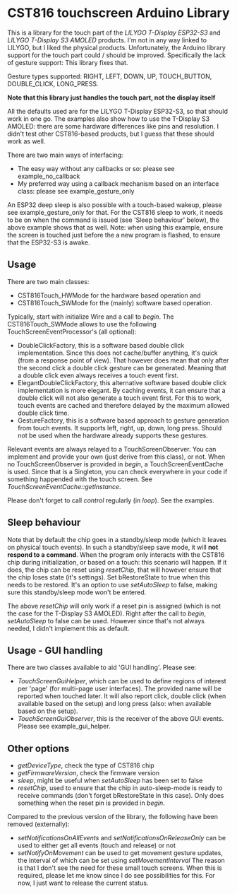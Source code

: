# CST816 touchscreen Arduino Library 
This is a library for the touch part of the *LILYGO T-Display ESP32-S3* and *LILYGO T-Display S3 AMOLED* products.
I'm not in any way linked to LILYGO, but I liked the physical products. Unfortunately, the Arduino library support for the touch part could / should be improved. 
Specifically the lack of gesture support: This library fixes that.

Gesture types supported: RIGHT, LEFT, DOWN, UP, TOUCH_BUTTON, DOUBLE_CLICK, LONG_PRESS.

**Note that this library just handles the touch part, not the display itself**

All the defaults used are for the LILYGO T-Display ESP32-S3, so that should work in one go.
The examples also show how to use the T-Display S3 AMOLED: there are some hardware differences like pins and resolution.
I didn't test other CST816-based products, but I guess that these should work as well.

There are two main ways of interfacing:
 - The easy way without any callbacks or so: please see example_no_callback
 - My preferred way using a callback mechanism based on an interface class: please see example_gesture_only

An ESP32 deep sleep is also possible with a touch-based wakeup, please see example_gesture_only for that.
For the CST816 sleep to work, it needs to be on when the command is issued (see 'Sleep behaviour' below), the above example shows that as well.
Note: when using this example, ensure the screen is touched just before the a new program is flashed, to ensure that the ESP32-S3 is awake. 

## Usage
There are two main classes: 
 - CST816Touch_HWMode for the hardware based operation and
 - CST816Touch_SWMode for the (mainly) software based operation.

Typically, start with initialize Wire and a call to  *begin*.
The CST816Touch_SWMode allows to use the following TouchScreenEventProcessor's (all optional):
 - DoubleClickFactory, this is a software based double click implementation. Since this does not cache/buffer anything, it's quick (from a response point of view). That however does mean that only after the second click a double click gesture can be generated. Meaning that a double click even always receives a touch event first.
 - ElegantDoubleClickFactory, this alternative software based double click implementation is more elegant. By caching events, it can ensure that a double click will not also generate a touch event first. For this to work, touch events are cached and therefore delayed by the maximum allowed double click time.
 - GestureFactory, this is a software based approach to gesture generation from touch events. It supports left, right, up, down, long press. Should not be used when the hardware already supports these gestures.

Relevant events are always relayed to a TouchScreenObserver.
You can implement and provide your own (just derive from this class), or not.
When no TouchScreenObserver is provided in *begin*, a TouchScreenEventCache is used. Since that is a Singleton, you can check everywhere in your code if something happended with the touch screen.
See *TouchScreenEventCache::getInstance*.

Please don't forget to call *control* regularly (in *loop*). See the examples.

## Sleep behaviour
Note that by default the chip goes in a standby/sleep mode (which it leaves on physical touch events).
In such a standby/sleep save mode, it will **not respond to a command**.
When the program only interacts with the CST816 chip during initialization, or based on a touch: this scenario will happen.
If it does, the chip can be reset using *resetChip*, that will however ensure that the chip loses state (it's settings). Set bRestoreState to true when this needs to be restored.
It's an option to use *setAutoSleep* to false, making sure this standby/sleep mode won't be entered.

The above *resetChip* will only work if a reset pin is assigned (which is not the case for the T-Display S3 AMOLED).
Right after the call to *begin*, *setAutoSleep* to false can be used. However since that's not always needed, I didn't implement this as default.

## Usage - GUI handling
There are two classes available to aid 'GUI handling'. Please see:
- *TouchScreenGuiHelper*, which can be used to define regions of interest per 'page' (for multi-page user interfaces). The provided name will be reported when touched later. It will also report click, double click (when available based on the setup) and long press (also: when available based on the setup).
- *TouchScreenGuiObserver*, this is the receiver of the above GUI events.
Please see example_gui_helper.

## Other options
- *getDeviceType*, check the type of CST816 chip
- *getFirmwareVersion*, check the firmware version
- *sleep*, might be useful when *setAutoSleep* has been set to false
- *resetChip*, used to ensure that the chip in auto-sleep-mode is ready to receive commands (don't forget bRestoreState in this case). Only does something when the reset pin is provided in *begin*.



Compared to the previous version of the library, the following have been removed (externally):
- *setNotificationsOnAllEvents* and *setNotificationsOnReleaseOnly* can be used to either get all events (touch and release) or not
- *setNotifyOnMovement* can be used to get movement gesture updates, the interval of which can be set using *setMovementInterval*
The reason is that I don't see the need for these small touch screens.
When this is required, please let me know since I do see possibilities for this. For now, I just want to release the current status.